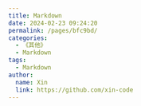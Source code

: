 ```yaml
---
title: Markdown
date: 2024-02-23 09:24:20
permalink: /pages/bfc9bd/
categories:
  - 《其他》
  - Markdown
tags:
  - Markdown
author:
  name: Xin
  link: https://github.com/xin-code
---
```


<br />